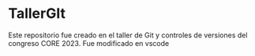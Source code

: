 # TallerGIt
Este repositorio fue creado en el taller de Git y controles de versiones del congreso CORE 2023.
Fue modificado en vscode
